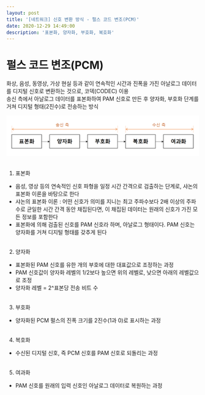 ```yaml
---
layout: post
title: '[네트워크] 신호 변환 방식 - 펄스 코드 변조(PCM)'
date: 2020-12-29 14:49:00
description: '표본화, 양자화, 부호화, 복호화'
---
```


# 펄스 코드 변조(PCM)

화상, 음성, 동영상, 가상 현실 등과 같이 연속적인 시간과 진폭을 가진 아날로그 데이터를 디지털 신호로 변환하는 것으로, 코덱(CODEC) 이용
<br>
송신 측에서 아날로그 데이터를 표본화하여 PAM 신호로 만든 후 양자화, 부호화 단계를 거쳐 디지털 형태(2진수)로 전송하는 방식

<div class="img_row">
	<img class="col three" src="/img/network1.PNG">
</div>
<br>

1. 표본화

- 음성, 영상 등의 연속적인 신호 파형을 일정 시간 간격으로 검출하는 단계로, 샤논의 표본화 이론을 바탕으로 한다
- 샤논의 표본화 이론 : 어떤 신호가 의미를 지니는 최고 주파수보다 2배 이상의 주파수로 균일한 시간 간격 동안 채집된다면,
  이 채집된 데이터는 원래의 신호가 가진 모든 정보를 포함한다
- 표본화에 의해 검출된 신호를 PAM 신호라 하며, 아날로그 형태이다. PAM 신호는 양자화를 거쳐 디지털 형태를 갖추게 된다
  <br><br/>

2. 양자화

- 표본화된 PAM 신호를 유한 개의 부호에 대한 대표값으로 조정하는 과정
- PAM 신호값이 양자화 레벨의 1/2보다 높으면 위의 레벨로, 낮으면 아래의 레벨값으로 조정
- 양자화 레벨 = 2^표본당 전송 비트 수
  <br><br/>

3. 부호화

- 양자화된 PCM 펄스의 진폭 크기를 2진수(1과 0)로 표시하는 과정
  <br><br/>

4. 복호화

- 수신된 디지털 신호, 즉 PCM 신호를 PAM 신호로 되돌리는 과정
  <br><br/>

5. 여과화

- PAM 신호를 원래의 입력 신호인 아날로그 데이터로 복원하는 과정
  <br><br/>
